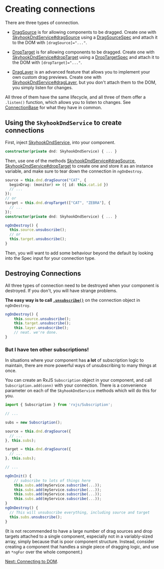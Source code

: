 # Creating connections

There are three types of connection.

- [DragSource](../../interfaces/DragSource.html)
  is for allowing components to be dragged. Create one with
  [SkyhookDndService#dragSource](../../injectables/SkyhookDndService.html#dragSource)
  using a
  [DragSourceSpec](../../interfaces/DragSourceSpec.html)
  and attach it to the DOM
  with `[dragSource]="..."`.

- [DropTarget](../../interfaces/DropTarget.html)
  is for allowing components to be dragged. Create one with
  [SkyhookDndService#dropTarget](../../injectables/SkyhookDndService.html#dropTarget)
  using a
  [DropTargetSpec](../../interfaces/DropTargetSpec.html)
  and attach it to the DOM
  with `[dropTarget]="..."`.

- [DragLayer](../../interfaces/DragLayer.html)
  is an advanced feature that allows you to implement your own
  custom drag previews. Create one with
  [SkyhookDndService#dragLayer](../../injectables/SkyhookDndService.html#dragLayer),
  but you don't attach them to the DOM, you simply listen for changes.

All three of them have the same lifecycle, and all three of them offer a
`.listen()` function, which allows you to listen to changes. See
[ConnectionBase](../../interfaces/ConnectionBase.html) for what they have in
common.

## Using the `SkyhookDndService` to create connections

First, inject 
[SkyhookDndService](../../injectables/SkyhookDndService.html),
 into your component.

```typescript
constructor(private dnd: SkyhookDndService) { ... }
```

Then, use one of the methods
[SkyhookDndService#dragSource](../../injectables/SkyhookDndService.html#dragSource),
[SkyhookDndService#dropTarget](../../injectables/SkyhookDndService.html#dropTarget)
to create one and store it as an instance variable, and make sure to tear down
the connection in `ngOnDestroy`.

```typescript
source = this.dnd.dragSource("CAT", {
  beginDrag: (monitor) => ({ id: this.cat.id })
  // ...
});
// or
target = this.dnd.dropTarget(["CAT", "ZEBRA"], {
  // ...
});
constructor(private dnd: SkyhookDndService) { ... }

ngOnDestroy() {
  this.source.unsubscribe();
  // or
  this.target.unsubscribe();
}
```

Then, you will want to add some behaviour beyond the default by looking into the
Spec input for your connection type.

## Destroying Connections

All three types of connection need to be destroyed when your component is
destroyed. If you don't, you will have strange problems.

__The easy way is to call
[`.unsubscribe()`](../../interfaces/ConnectionBase.html#unsubscribe)__ on the
connection object in `ngOnDestroy`.

```typescript
ngOnDestroy() {
    this.source.unsubscribe();
    this.target.unsubscribe();
    this.layer.unsubscribe();
    // neat. we're done.
}

```

### But I have ten other subscriptions!

In situations where your component has **a lot** of subscription logic to
maintain, there are more powerful ways of unsubscribing to many things at once.

You can create an RxJS `Subscription` object in your component, and call
`Subscription.add(conn)` with your connection. There is a convenience parameter
on each of the `SkyhookDndService` methods which will do this for you.

```typescript
import { Subscription } from 'rxjs/Subscription';

// ...

subs = new Subscription();

source = this.dnd.dragSource({
  // ...
}, this.subs);

target = this.dnd.dragSource({
  // ...
}, this.subs);

// ...

ngOnInit() {
    // subscribe to lots of things here
    this.subs.add(myService.subscribe(...));
    this.subs.add(myService.subscribe(...));
    this.subs.add(myService.subscribe(...));
    this.subs.add(myService.subscribe(...));
}
ngOnDestroy() {
  // This will unsubscribe everything, including source and target
  this.subs.unsubscribe();
}
```

(It is not recommended to have a large number of drag sources and drop targets
attached to a single component, especially not in a variably-sized array,
simply because that is poor component structure. Instead, consider creating a
component that handles a single piece of dragging logic, and use an `*ngFor` over
the whole component.)

[Next: Connecting to DOM](./2.-connecting-to-dom.html).
